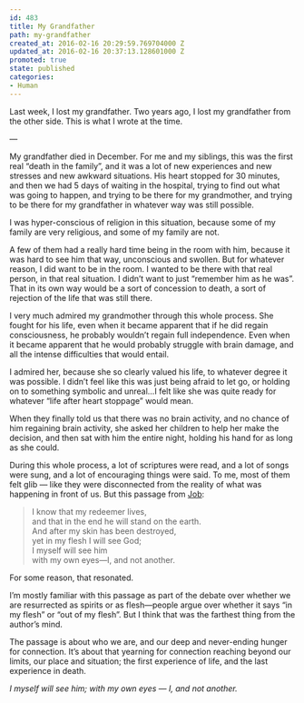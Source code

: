 ```yaml
---
id: 483
title: My Grandfather
path: my-grandfather
created_at: 2016-02-16 20:29:59.769704000 Z
updated_at: 2016-02-16 20:37:13.128601000 Z
promoted: true
state: published
categories:
- Human
---
```

Last week, I lost my grandfather. Two years ago, I lost my grandfather from the other side. This is what I wrote at the time.

— 

My grandfather died in December. For me and my siblings, this was the first real “death in the family”, and it was a lot of new experiences and new stresses and new awkward situations. His heart stopped for 30 minutes, and then we had 5 days of waiting in the hospital, trying to find out what was going to happen, and trying to be there for my grandmother, and trying to be there for my grandfather in whatever way was still possible.

I was hyper-conscious of religion in this situation, because some of my family are very religious, and some of my family are not.

A few of them had a really hard time being in the room with him, because it was hard to see him that way, unconscious and swollen. But for whatever reason, I did want to be in the room. I wanted to be there with that real person, in that real situation. I didn’t want to just “remember him as he was”. That in its own way would be a sort of concession to death, a sort of rejection of the life that was still there.

I very much admired my grandmother through this whole process. She fought for his life, even when it became apparent that if he did regain consciousness, he probably wouldn’t regain full independence. Even when it became apparent that he would probably struggle with brain damage, and all the intense difficulties that would entail.

I admired her, because she so clearly valued his life, to whatever degree it was possible. I didn’t feel like this was just being afraid to let go, or holding on to something symbolic and unreal…I felt like she was quite ready for whatever “life after heart stoppage” would mean.

When they finally told us that there was no brain activity, and no chance of him regaining brain activity, she asked her children to help her make the decision, and then sat with him the entire night, holding his hand for as long as she could.

During this whole process, a lot of scriptures were read, and a lot of songs were sung, and a lot of encouraging things were said. To me, most of them felt glib — like they were disconnected from the reality of what was happening in front of us. But this passage from [Job](https://www.biblegateway.com/passage/?search=Job+19%3A25-27&version=NIV):

> I know that my redeemer lives,  
and that in the end he will stand on the earth.  
And after my skin has been destroyed,  
yet in my flesh I will see God;  
I myself will see him  
with my own eyes—I, and not another.  

For some reason, that resonated. 

I’m mostly familiar with this passage as part of the debate over whether we are resurrected as spirits or as flesh—people argue over whether it says “in my flesh” or “out of my flesh”. But I think that was the farthest thing from the author’s mind. 

The passage is about who we are, and our deep and never-ending hunger for connection. It’s about that yearning for connection reaching beyond our limits, our place and situation; the first experience of life, and the last experience in death. 

*I myself will see him; with my own eyes — I, and not another.*
